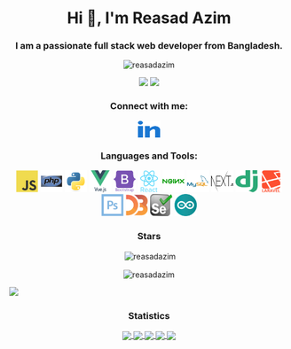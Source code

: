 <h1 align="center">Hi 👋, I'm Reasad Azim</h1>
<h3 align="center">I am a passionate full stack web developer from Bangladesh.</h3>
<p align="center"> <img src="https://komarev.com/ghpvc/?username=reasadazim&label=Profile%20views&color=0e75b6&style=flat" alt="reasadazim" /> </p>

<div align="center"> <a href="https://www.linkedin.com/in/a-m-reasad-azim-bappy-b42057a4" target="_blank"><img src="https://img.shields.io/badge/LinkedIn-0077B5?style=for-the-badge&logo=linkedin&logoColor=white" target="_blank"></a>
<a href = "mailto:riasadazim@gmail.com"><img src="https://img.shields.io/badge/-Gmail-%23333?style=for-the-badge&logo=gmail&logoColor=white" target="_blank"></a>
</div><h3 align="center">Connect with me:</h3>
<p align="center">
<a href="https://linkedin.com/in/a-m-reasad-azim-bappy-b42057a4" target="blank"><img align="center" src="https://raw.githubusercontent.com/teamedwardforever/Readme-Generator/71f25dd8b98329b168142a6b782a107b75eab178/svg/Social/linked-in-alt.svg" alt="a-m-reasad-azim-bappy-b42057a4" height="30" width="40" /></a></p>

<h3 align="center">Languages and Tools:</h3>
<center>
<p align="center">
<img src="https://raw.githubusercontent.com/teamedwardforever/Readme-Generator/71f25dd8b98329b168142a6b782a107b75eab178/svg/Skills/Languages/javascript-original.svg" alt="Javascript" width="40" height="40"/>
<img src="https://raw.githubusercontent.com/teamedwardforever/Readme-Generator/71f25dd8b98329b168142a6b782a107b75eab178/svg/Skills/Languages/php-original.svg" alt="PHP" width="40" height="40"/>
<img src="https://raw.githubusercontent.com/teamedwardforever/Readme-Generator/71f25dd8b98329b168142a6b782a107b75eab178/svg/Skills/Languages/python-original.svg" alt="Python" width="40" height="40"/>
<img src="https://raw.githubusercontent.com/teamedwardforever/Readme-Generator/71f25dd8b98329b168142a6b782a107b75eab178/svg/Skills/Frontend/vuejs-original-wordmark.svg" alt="Vuejs" width="40" height="40"/>
<img src="https://raw.githubusercontent.com/teamedwardforever/Readme-Generator/71f25dd8b98329b168142a6b782a107b75eab178/svg/Skills/Frontend/bootstrap-plain-wordmark.svg" alt="Bootstrap" width="40" height="40"/>
<img src="https://raw.githubusercontent.com/teamedwardforever/Readme-Generator/71f25dd8b98329b168142a6b782a107b75eab178/svg/Skills/Frontend/react-original-wordmark.svg" alt="React" width="40" height="40"/>
<img src="https://raw.githubusercontent.com/teamedwardforever/Readme-Generator/71f25dd8b98329b168142a6b782a107b75eab178/svg/Skills/Backend/nginx-original.svg" alt="Nginx" width="40" height="40"/>
<img src="https://raw.githubusercontent.com/teamedwardforever/Readme-Generator/71f25dd8b98329b168142a6b782a107b75eab178/svg/Skills/Database/mysql-original-wordmark.svg" alt="Mysql" width="40" height="40"/>
<img src="https://raw.githubusercontent.com/teamedwardforever/Readme-Generator/71f25dd8b98329b168142a6b782a107b75eab178/svg/Skills/Static/nextjs-2.svg" alt="Nextjs" width="40" height="40"/>
<img src="https://raw.githubusercontent.com/teamedwardforever/Readme-Generator/71f25dd8b98329b168142a6b782a107b75eab178/svg/Skills/Framework/django.svg" alt="Django" width="40" height="40"/>
<img src="https://raw.githubusercontent.com/teamedwardforever/Readme-Generator/71f25dd8b98329b168142a6b782a107b75eab178/svg/Skills/Framework/laravel-plain-wordmark.svg" alt="Laravel" width="40" height="40"/>
<img src="https://raw.githubusercontent.com/teamedwardforever/Readme-Generator/71f25dd8b98329b168142a6b782a107b75eab178/svg/Skills/Software/photoshop-line.svg" alt="Photoshop" width="40" height="40"/>
<img src="https://raw.githubusercontent.com/teamedwardforever/Readme-Generator/71f25dd8b98329b168142a6b782a107b75eab178/svg/Skills/Visualization/d3js-original.svg" alt="D3js" width="40" height="40"/>
<img src="https://raw.githubusercontent.com/teamedwardforever/Readme-Generator/71f25dd8b98329b168142a6b782a107b75eab178/svg/Skills/Testing/selenium-logo.svg" alt="Selenium" width="40" height="40"/>
<img src="https://raw.githubusercontent.com/teamedwardforever/Readme-Generator/71f25dd8b98329b168142a6b782a107b75eab178/svg/Skills/Other/arduino-1.svg" alt="Arduino" width="40" height="40"/>
</p>
</center>

<h3 align="center">Stars</h3>
<div align="center">
<p align="center">&nbsp;<img align="center" height="180em" src="https://github-readme-stats.vercel.app/api?username=reasadazim&show_icons=true&locale=en&theme=" alt="reasadazim" /></p>

<p align="center"><img align="center" height="180em" src="https://github-readme-streak-stats.herokuapp.com/?user=reasadazim&theme=" alt="reasadazim" /></p>
</div>

<img src="https://user-images.githubusercontent.com/73097560/115834477-dbab4500-a447-11eb-908a-139a6edaec5c.gif"><h3 align="center">Statistics</h3>
<div align="center">
<a href="https://github.com/reasadazim">
<img align="center" src="http://github-profile-summary-cards.vercel.app/api/cards/stats?username=reasadazim&theme=2077" height="180em" />
<img align="center" src="http://github-profile-summary-cards.vercel.app/api/cards/most-commit-language?username=reasadazim&theme=2077" height="180em" />
<img align="center" src="http://github-profile-summary-cards.vercel.app/api/cards/repos-per-language?username=reasadazim&theme=2077" height="180em" />
<img align="center" src="http://github-profile-summary-cards.vercel.app/api/cards/productive-time?username=reasadazim&theme=2077" height="180em" />
<img align="center" src="http://github-profile-summary-cards.vercel.app/api/cards/profile-details?username=reasadazim&theme=2077" height="180em" />
</div>
